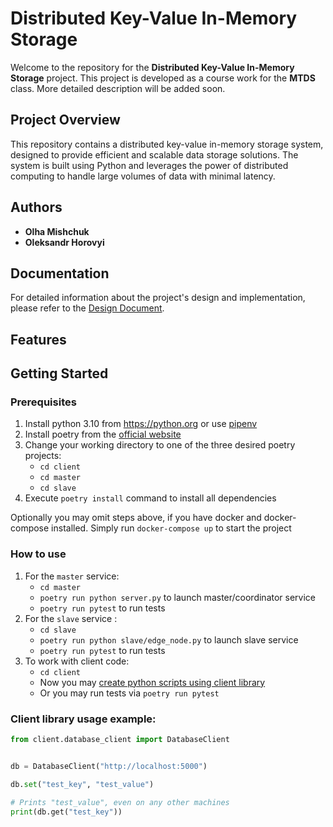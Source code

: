# Distributed Key-Value In-Memory Storage

Welcome to the repository for the **Distributed Key-Value In-Memory Storage** project. This project is developed as a course work for the **MTDS** class. More detailed description will be added soon.

## Project Overview

This repository contains a distributed key-value in-memory storage system, designed to provide efficient and scalable data storage solutions. The system is built using Python and leverages the power of distributed computing to handle large volumes of data with minimal latency.

## Authors

- **Olha Mishchuk**
- **Oleksandr Horovyi**

## Documentation

For detailed information about the project's design and implementation, please refer to the [Design Document](https://docs.google.com/document/d/1ChiZur4TCOA_NRxsgcBbnRgII_Wa3irQWM-TebQbfCw/edit?usp=sharing).

## Features


## Getting Started

### Prerequisites

1. Install python 3.10 from https://python.org or use [pipenv](https://pipenv.pypa.io/en/latest/) 
2. Install poetry from the [official website](https://python-poetry.org/docs/#installation)
3. Change your working directory to one of the three desired poetry projects:
   - `cd client`
   - `cd master`
   - `cd slave`
4. Execute `poetry install` command to install all dependencies

Optionally you may omit steps above, if you have docker and 
docker-compose installed. Simply run `docker-compose up` to 
start the project

### How to use

1. For the `master` service:
   - `cd master`
   - `poetry run python server.py` to launch master/coordinator service
   - `poetry run pytest` to run tests
2. For the `slave` service :
   - `cd slave`
   - `poetry run python slave/edge_node.py` to launch slave service
   - `poetry run pytest` to run tests
3. To work with client code:
   - `cd client`
   - Now you may [create python scripts using client library](#client-library-usage-example)
   - Or you may run tests via `poetry run pytest`


### Client library usage example:
```python
from client.database_client import DatabaseClient


db = DatabaseClient("http://localhost:5000")

db.set("test_key", "test_value")

# Prints "test_value", even on any other machines
print(db.get("test_key"))
```